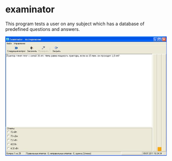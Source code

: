 # examinator
This program tests a user on any subject which has a database of predefined questions and answers.

![alt text](https://github.com/rmusab/examinator/blob/main/Screenshot.jpg?raw=true)
